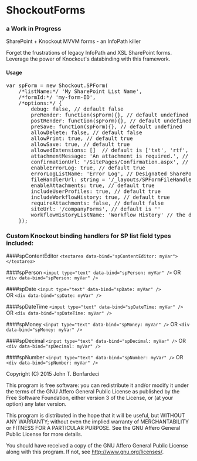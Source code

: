 # ShockoutForms
### a Work in Progress
SharePoint + Knockout MVVM forms - an InfoPath killer

Forget the frustrations of legacy InfoPath and XSL SharePoint forms. Leverage the power of Knockout's databinding with this framework.

#### Usage
<pre>var spForm = new Shockout.SPForm(
	/*listName:*/ 'My SharePoint List Name', 
	/*formId:*/ 'my-form-ID', 
	/*options:*/ {
		debug: false, // default false
		preRender: function(spForm){}, // default undefined
        postRender: function(spForm){}, // default undefined
        preSave: function(spForm){}, // default undefined	
		allowDelete: false, // default false
        allowPrint: true, // default true
        allowSave: true, // default true
        allowedExtensions: []  // default is ['txt', 'rtf', 'zip', 'pdf', 'doc', 'docx', 'jpg', 'gif', 'png', 'ppt', 'tif', 'pptx', 'csv', 'pub', 'msg']
        attachmentMessage: 'An attachment is required.', // the default
        confirmationUrl: '/SitePages/Confirmation.aspx', // the default
        enableErrorLog: true, // default true
        errorLogListName: 'Error Log', // Designated SharePoint list for logging user and form errrors. default 'Error Log'
        fileHandlerUrl: string = '/_layouts/SPFormFileHandler.ashx',  // default    
        enableAttachments: true, // default true
        includeUserProfiles: true, // default true
        includeWorkflowHistory: true, // default true        
        requireAttachments: false, // default false
        siteUrl: '/companyForms', // default is ''        
        workflowHistoryListName: 'Workflow History' // the default
	});
</pre>

### Custom Knockout binding handlers for SP list field types included:
	
####spContentEditor
`<textarea data-bind="spContentEditor: myVar"></textarea>`

####spPerson
`<input type="text" data-bind="spPerson: myVar" />`
	OR
`<div data-bind="spPerson: myVar" />`

####spDate
`<input type="text" data-bind="spDate: myVar" />`	
	OR
`<div data-bind="spDate: myVar" />`

####spDateTime
`<input type="text" data-bind="spDateTime: myVar" />`
	OR
`<div data-bind="spDateTime: myVar" />`

####spMoney
`<input type="text" data-bind="spMoney: myVar" />`
	OR
`<div data-bind="spMoney: myVar" />`

####spDecimal
`<input type="text" data-bind="spDecimal: myVar" />`
	OR
`<div data-bind="spDecimal: myVar" />`

####spNumber
`<input type="text" data-bind="spNumber: myVar" />`
	OR
`<div data-bind="spNumber: myVar" />`


Copyright (C) 2015  John T. Bonfardeci

This program is free software: you can redistribute it and/or modify
it under the terms of the GNU Affero General Public License as
published by the Free Software Foundation, either version 3 of the
License, or (at your option) any later version.

This program is distributed in the hope that it will be useful,
but WITHOUT ANY WARRANTY; without even the implied warranty of
MERCHANTABILITY or FITNESS FOR A PARTICULAR PURPOSE.  See the
GNU Affero General Public License for more details.

You should have received a copy of the GNU Affero General Public License
along with this program.  If not, see <http://www.gnu.org/licenses/>.

